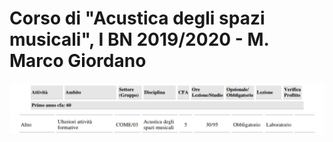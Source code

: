 Corso di "Acustica degli spazi musicali", I BN 2019/2020 - M. Marco Giordano
========

<img src="https://github.com/SMERM/BN-Velitchkova/blob/master/Programma%20di%20studi/intestazione.jpeg" width="1000">

<img src="https://github.com/SMERM/BN-Velitchkova/blob/master/Programma%20di%20studi/acustica_IBN.jpeg" width="1000">

